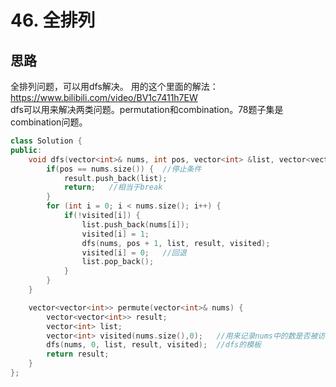 # 46. 全排列
## 思路
全排列问题，可以用dfs解决。  用的这个里面的解法：https://www.bilibili.com/video/BV1c7411h7EW  
dfs可以用来解决两类问题。permutation和combination。78题子集是combination问题。
````cpp
class Solution {
public:
    void dfs(vector<int>& nums, int pos, vector<int> &list, vector<vector<int>> &result, vector<int> &visited) {
        if(pos == nums.size()) {  //停止条件
            result.push_back(list);
            return;   //相当于break
        }
        for (int i = 0; i < nums.size(); i++) {
            if(!visited[i]) {
                list.push_back(nums[i]);
                visited[i] = 1;
                dfs(nums, pos + 1, list, result, visited);
                visited[i] = 0;   //回退
                list.pop_back();
            }
        }
    }

    vector<vector<int>> permute(vector<int>& nums) {
        vector<vector<int>> result;
        vector<int> list;
        vector<int> visited(nums.size(),0);   //用来记录nums中的数是否被访问过
        dfs(nums, 0, list, result, visited);  //dfs的模板
        return result;
    }
};
````
